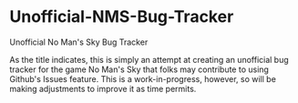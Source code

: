 # Unofficial-NMS-Bug-Tracker
Unofficial No Man's Sky Bug Tracker

As the title indicates, this is simply an attempt at creating an unofficial bug tracker for the game No Man's Sky that folks may contribute to using Github's Issues feature. This is a work-in-progress, however, so will be making adjustments to improve it as time permits.
